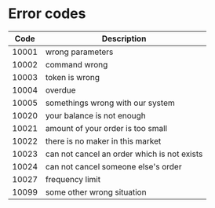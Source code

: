 # Error codes

Code | Description
------------ | ------------ 
10001 | wrong parameters
10002 | command wrong
10003 | token is wrong
10004 | overdue
10005 | somethings wrong with our system
10020 | your balance is not enough
10021 | amount of your order is too small
10022 | there is no maker in this market
10023 | can not cancel an order which is not exists
10024 | can not cancel someone else's order
10027 | frequency limit
10099 | some other wrong situation

